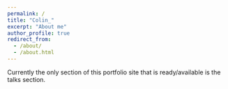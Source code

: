 ```yaml
---
permalink: /
title: "Colin_"
excerpt: "About me"
author_profile: true
redirect_from:
  - /about/
  - /about.html
---
```


Currently the only section of this portfolio site that is ready/available is the talks section.

